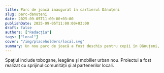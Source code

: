 ```yaml
---
title: Parc de joacă inaugurat în cartierul Dănuțeni
slug: parc-danuteni
date: 2025-09-05T11:00:00+03:00
publishDate: 2025-09-05T11:00:00+03:00
draft: false
authors: ["Redacția"]
tags: ["local"]
cover: "/img/placeholders/local.svg"
summary: Un nou parc de joacă a fost deschis pentru copii în Dănuțeni, cu echipamente moderne și zone verzi.
---
```


Spațiul include tobogane, leagăne și mobilier urban nou. Proiectul a fost realizat cu sprijinul comunității și al partenerilor locali.

